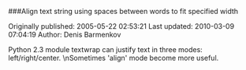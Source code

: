 ###Align text string using spaces between words to fit specified width

Originally published: 2005-05-22 02:53:21
Last updated: 2010-03-09 07:04:19
Author: Denis Barmenkov

Python 2.3 module textwrap can justify text in three modes: left/right/center.\nSometimes 'align' mode become more useful.